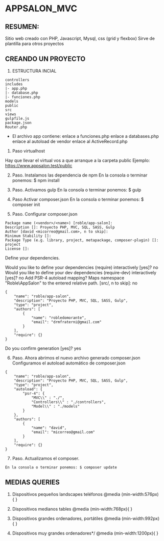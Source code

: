 # APPSALON_MVC
## RESUMEN:
Sitio web creado con PHP, Javascript, Mysql, css (grid y flexbox) 
Sirve de plantilla para otros proyectos
## CREANDO UN PROYECTO

1. ESTRUCTURA INCIAL
~~~
controllers
includes
|- app.php 
|- database.php
|- funciones.php
models
public
src
views
gulpfile.js
package.json
Router.php
~~~

* El archivo app contiene:
	enlace a funciones.php
	enlace a databases.php
	enlace al autoload de vendor
	enlace al ActiveRecord.php

1. Paso virtualhost

Hay que llevar el virtual vos a que arranque a la carpeta public
Ejemplo: https://www.appsalon.test/public

2.  Paso. Instalamos las dependencia de npm
En la consola o terminar ponemos: $ npm install

3. Paso. Activamos gulp
En la consola o terminar ponemos: $ gulp

4. Paso Activar composer.json
En la consola o terminar ponemos: $ composer init

5. Paso. Configurar composer.json

~~~
Package name (<vendor>/<name>) [roble/app-salon]:
Description []: Proyecto PHP, MVC, SQL, SASS, Gulp
Author [david <micorreo@gmail.com>, n to skip]:
Minimum Stability []:
Package Type (e.g. library, project, metapackage, composer-plugin) []: project
License []:
~~~
Define your dependencies.

Would you like to define your dependencies (require) interactively [yes]? no
Would you like to define your dev dependencies (require-dev) interactively [yes]? no
Add PSR-4 autoload mapping? Maps namespace "Roble\AppSalon" to the entered relative path. [src/, n to skip]: no
~~~
{
    "name": "roble/app-salon",
    "description": "Proyecto PHP, MVC, SQL, SASS, Gulp",
    "type": "project",
    "authors": [
        {
            "name": "robledomorante",
            "email": "drmfraterni@gmail.com"
        }
    ],
    "require": {}
}
~~~

Do you confirm generation [yes]? yes

6. Paso. Ahora abrimos el nuevo archivo generado composer.json
Configuramos el autoload automático de composer.json
~~~
{
    "name": "roble/app-salon",
    "description": "Proyecto PHP, MVC, SQL, SASS, Gulp",
    "type": "project",
    "autoload": {
        "psr-4": {
            "MVC\\" : "./",
            "Controllers\\" : "./controllers",
            "Model\\" : "./models"
        }
    },
    "authors": [
        {
            "name": "david",
            "email": "micorreo@gmail.com"
        }
    ],
    "require": {}
}
~~~
7. Paso. Actualizamos el composer.
~~~
En la consola o terminar ponemos: $ composer update
~~~

## MEDIAS QUERIES

1. Dispositivos pequeños landscapes teléfonos
@media (min-width:576px){ 
}
2. Dispositivos medianos tables
@media (min-width:768px){
}
3. Dispositivos grandes ordenadores, portátiles
@media (min-width:992px){
}

4. Dispositivos muy grandes ordenadores*/
@media (min-width:1200px){
}